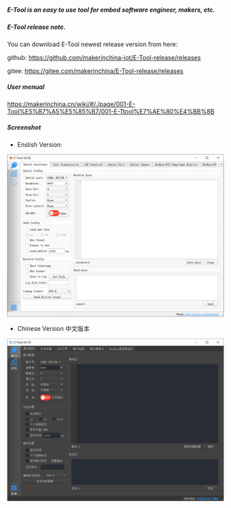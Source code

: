 ##### E-Tool is an easy to use tool for embed software engineer, makers, etc.

##### E-Tool release note.

You can download E-Tool newest release version from here:

github: https://github.com/makerinchina-iot/E-Tool-release/releases

gitee: https://gitee.com/makerinchina/E-Tool-release/releases

##### User menual
https://makerinchina.cn/wiki/#/./page/001-E-Tool%E5%B7%A5%E5%85%B7/001-E-Ttool%E7%AE%80%E4%BB%8B

##### Screenshot

- Enslish Version:

![E-Tool-en](https://github.com/makerinchina-iot/E-Tool-release/blob/master/E-Tool%E7%95%8C%E9%9D%A2-en.jpg)

- Chinese Version 中文版本

![E-Tool-cn](https://github.com/makerinchina-iot/E-Tool-release/blob/master/E-Tool%E7%95%8C%E9%9D%A2.jpg)
